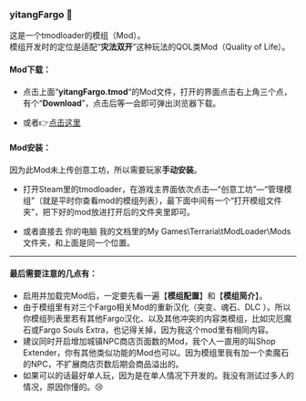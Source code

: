 ### yitangFargo 💚
这是一个tmodloader的模组（Mod）。  
模组开发时的定位是适配“**灾法双开**”这种玩法的QOL类Mod（Quality of Life）。
#### Mod下载：
* 点击上面“**yitangFargo.tmod**“的Mod文件，打开的界面点击右上角三个点，有个“**Download**”，点击后等一会即可弹出浏览器下载。  
  
* 或者👉[点击这里](https://github.com/yitang1/yitangFargo/releases)

#### Mod安装：
因为此Mod未上传创意工坊，所以需要玩家**手动安装**。
  
* 打开Steam里的tmodloader，在游戏主界面依次点击—“创意工坊”—“管理模组”（就是平时你查看mod的模组列表），最下面中间有一个“打开模组文件夹”，把下好的mod放进打开后的文件夹里即可。
  
* 或者直接去 你的电脑 我的文档里的My Games\Terraria\tModLoader\Mods文件夹，和上面是同一个位置。

---
#### 最后需要注意的几点有：
* 启用并加载完Mod后，一定要先看一遍【**模组配置**】和【**模组简介**】。
* 由于模组里有对三个Fargo相关Mod的重新汉化（突变、魂石、DLC ）。所以你模组列表里若有其他Fargo汉化、以及其他冲突的内容类模组，比如灾厄魔石或Fargo Souls Extra，也记得关掉，因为我这个mod里有相同内容。
* 建议同时开启增加城镇NPC商店页面数的Mod，我个人一直用的叫Shop Extender，你有其他类似功能的Mod也可以。因为模组里我有加一个卖魔石的NPC，不扩展商店页数后期会商品溢出的。
* 如果可以的话最好单人玩，因为是在单人情况下开发的。我没有测试过多人的情况，原因你懂的。😢
